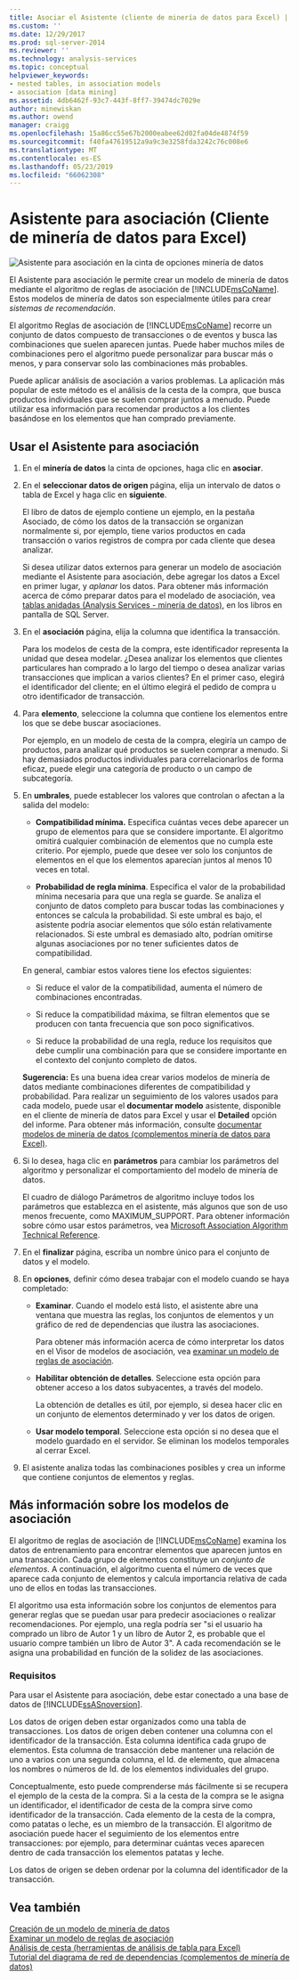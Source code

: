 ```yaml
---
title: Asociar el Asistente (cliente de minería de datos para Excel) | Microsoft Docs
ms.custom: ''
ms.date: 12/29/2017
ms.prod: sql-server-2014
ms.reviewer: ''
ms.technology: analysis-services
ms.topic: conceptual
helpviewer_keywords:
- nested tables, in association models
- association [data mining]
ms.assetid: 4db6462f-93c7-443f-8ff7-39474dc7029e
author: minewiskan
ms.author: owend
manager: craigg
ms.openlocfilehash: 15a86cc55e67b2000eabee62d02fa04de4874f59
ms.sourcegitcommit: f40fa47619512a9a9c3e3258fda3242c76c008e6
ms.translationtype: MT
ms.contentlocale: es-ES
ms.lasthandoff: 05/23/2019
ms.locfileid: "66062308"
---
```

# <a name="associate-wizard-data-mining-client-for-excel"></a>Asistente para asociación (Cliente de minería de datos para Excel)
  ![Asistente para asociación en la cinta de opciones minería de datos](media/dmc-associate.gif "asociar el Asistente en la cinta de opciones minería de datos")  
  
 El Asistente para asociación le permite crear un modelo de minería de datos mediante el algoritmo de reglas de asociación de [!INCLUDE[msCoName](../includes/msconame-md.md)]. Estos modelos de minería de datos son especialmente útiles para crear *sistemas de recomendación*.  
  
 El algoritmo Reglas de asociación de [!INCLUDE[msCoName](../includes/msconame-md.md)] recorre un conjunto de datos compuesto de transacciones o de eventos y busca las combinaciones que suelen aparecen juntas. Puede haber muchos miles de combinaciones pero el algoritmo puede personalizar para buscar más o menos, y para conservar solo las combinaciones más probables.  
  
 Puede aplicar análisis de asociación a varios problemas. La aplicación más popular de este método es el análisis de la cesta de la compra, que busca productos individuales que se suelen comprar juntos a menudo. Puede utilizar esa información para recomendar productos a los clientes basándose en los elementos que han comprado previamente.  
  
## <a name="using-the-associate-wizard"></a>Usar el Asistente para asociación  
  
1.  En el **minería de datos** la cinta de opciones, haga clic en **asociar**.  
  
2.  En el **seleccionar datos de origen** página, elija un intervalo de datos o tabla de Excel y haga clic en **siguiente**.  
  
     El libro de datos de ejemplo contiene un ejemplo, en la pestaña Asociado, de cómo los datos de la transacción se organizan normalmente si, por ejemplo, tiene varios productos en cada transacción o varios registros de compra por cada cliente que desea analizar.  
  
     Si desea utilizar datos externos para generar un modelo de asociación mediante el Asistente para asociación, debe agregar los datos a Excel en primer lugar, y *aplanar* los datos. Para obtener más información acerca de cómo preparar datos para el modelado de asociación, vea [tablas anidadas &#40;Analysis Services - minería de datos&#41;](data-mining/nested-tables-analysis-services-data-mining.md), en los libros en pantalla de SQL Server.  
  
3.  En el **asociación** página, elija la columna que identifica la transacción.  
  
     Para los modelos de cesta de la compra, este identificador representa la unidad que desea modelar. ¿Desea analizar los elementos que clientes particulares han comprado a lo largo del tiempo o desea analizar varias transacciones que implican a varios clientes? En el primer caso, elegirá el identificador del cliente; en el último elegirá el pedido de compra u otro identificador de transacción.  
  
4.  Para **elemento**, seleccione la columna que contiene los elementos entre los que se debe buscar asociaciones.  
  
     Por ejemplo, en un modelo de cesta de la compra, elegiría un campo de productos, para analizar qué productos se suelen comprar a menudo. Si hay demasiados productos individuales para correlacionarlos de forma eficaz, puede elegir una categoría de producto o un campo de subcategoría.  
  
5.  En **umbrales**, puede establecer los valores que controlan o afectan a la salida del modelo:  
  
    -   **Compatibilidad mínima.** Especifica cuántas veces debe aparecer un grupo de elementos para que se considere importante. El algoritmo omitirá cualquier combinación de elementos que no cumpla este criterio. Por ejemplo, puede que desee ver solo los conjuntos de elementos en el que los elementos aparecían juntos al menos 10 veces en total.  
  
    -   **Probabilidad de regla mínima**. Especifica el valor de la probabilidad mínima necesaria para que una regla se guarde. Se analiza el conjunto de datos completo para buscar todas las combinaciones y entonces se calcula la probabilidad. Si este umbral es bajo, el asistente podría asociar elementos que sólo están relativamente relacionados. Si este umbral es demasiado alto, podrían omitirse algunas asociaciones por no tener suficientes datos de compatibilidad.  
  
     En general, cambiar estos valores tiene los efectos siguientes:  
  
    -   Si reduce el valor de la compatibilidad, aumenta el número de combinaciones encontradas.  
  
    -   Si reduce la compatibilidad máxima, se filtran elementos que se producen con tanta frecuencia que son poco significativos.  
  
    -   Si reduce la probabilidad de una regla, reduce los requisitos que debe cumplir una combinación para que se considere importante en el contexto del conjunto completo de datos.  
  
     **Sugerencia:** Es una buena idea crear varios modelos de minería de datos mediante combinaciones diferentes de compatibilidad y probabilidad. Para realizar un seguimiento de los valores usados para cada modelo, puede usar el **documentar modelo** asistente, disponible en el cliente de minería de datos para Excel y usar el **Detailed** opción del informe. Para obtener más información, consulte [documentar modelos de minería de datos &#40;complementos minería de datos para Excel&#41;](documenting-mining-models-data-mining-add-ins-for-excel.md).  
  
6.  Si lo desea, haga clic en **parámetros** para cambiar los parámetros del algoritmo y personalizar el comportamiento del modelo de minería de datos.  
  
     El cuadro de diálogo Parámetros de algoritmo incluye todos los parámetros que establezca en el asistente, más algunos que son de uso menos frecuente, como MAXIMUM_SUPPORT. Para obtener información sobre cómo usar estos parámetros, vea [Microsoft Association Algorithm Technical Reference](data-mining/microsoft-association-algorithm-technical-reference.md).  
  
7.  En el **finalizar** página, escriba un nombre único para el conjunto de datos y el modelo.  
  
8.  En **opciones**, definir cómo desea trabajar con el modelo cuando se haya completado:  
  
    -   **Examinar**.  Cuando el modelo está listo, el asistente abre una ventana que muestra las reglas, los conjuntos de elementos y un gráfico de red de dependencias que ilustra las asociaciones.  
  
         Para obtener más información acerca de cómo interpretar los datos en el Visor de modelos de asociación, vea [examinar un modelo de reglas de asociación](browsing-an-association-rules-model.md).  
  
    -   **Habilitar obtención de detalles**. Seleccione esta opción para obtener acceso a los datos subyacentes, a través del modelo.  
  
         La obtención de detalles es útil, por ejemplo, si desea hacer clic en un conjunto de elementos determinado y ver los datos de origen.  
  
    -   **Usar modelo temporal**. Seleccione esta opción si no desea que el modelo guardado en el servidor. Se eliminan los modelos temporales al cerrar Excel.  
  
9. El asistente analiza todas las combinaciones posibles y crea un informe que contiene conjuntos de elementos y reglas.  
  
## <a name="more-about-association-models"></a>Más información sobre los modelos de asociación  
 El algoritmo de reglas de asociación de [!INCLUDE[msCoName](../includes/msconame-md.md)] examina los datos de entrenamiento para encontrar elementos que aparecen juntos en una transacción. Cada grupo de elementos constituye un *conjunto de elementos*. A continuación, el algoritmo cuenta el número de veces que aparece cada conjunto de elementos y calcula importancia relativa de cada uno de ellos en todas las transacciones.  
  
 El algoritmo usa esta información sobre los conjuntos de elementos para generar reglas que se puedan usar para predecir asociaciones o realizar recomendaciones. Por ejemplo, una regla podría ser "si el usuario ha comprado un libro de Autor 1 y un libro de Autor 2, es probable que el usuario compre también un libro de Autor 3". A cada recomendación se le asigna una probabilidad en función de la solidez de las asociaciones.  
  
### <a name="requirements"></a>Requisitos  
 Para usar el Asistente para asociación, debe estar conectado a una base de datos de [!INCLUDE[ssASnoversion](../includes/ssasnoversion-md.md)].  
  
 Los datos de origen deben estar organizados como una tabla de transacciones. Los datos de origen deben contener una columna con el identificador de la transacción. Esta columna identifica cada grupo de elementos. Esta columna de transacción debe mantener una relación de uno a varios con una segunda columna, el Id. de elemento, que almacena los nombres o números de Id. de los elementos individuales del grupo.  
  
 Conceptualmente, esto puede comprenderse más fácilmente si se recupera el ejemplo de la cesta de la compra. Si a la cesta de la compra se le asigna un identificador, el identificador de cesta de la compra sirve como identificador de la transacción. Cada elemento de la cesta de la compra, como patatas o leche, es un miembro de la transacción. El algoritmo de asociación puede hacer el seguimiento de los elementos entre transacciones: por ejemplo, para determinar cuántas veces aparecen dentro de cada transacción los elementos patatas y leche.  
  
 Los datos de origen se deben ordenar por la columna del identificador de la transacción.  
  
## <a name="see-also"></a>Vea también  
 [Creación de un modelo de minería de datos](creating-a-data-mining-model.md)   
 [Examinar un modelo de reglas de asociación](browsing-an-association-rules-model.md)   
 [Análisis de cesta &#40;herramientas de análisis de tabla para Excel&#41;](shopping-basket-analysis-table-analysistools-for-excel.md)   
 [Tutorial del diagrama de red de dependencias &#40;complementos de minería de datos&#41;](dependency-network-diagram-walkthrough-data-mining-add-ins.md)  
  
  
